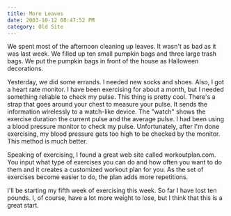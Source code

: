 ```yaml
---
title: More Leaves
date: 2003-10-12 08:47:52 PM
category: Old Site
---
```


We spent most of the afternoon cleaning up leaves. It wasn't as bad as it was last week. We filled up ten small pumpkin bags and three large trash bags. We put the pumpkin bags in front of the house as Halloween decorations.

Yesterday, we did some errands. I needed new socks and shoes. Also, I got a heart rate monitor. I have been exercising for about a month, but I needed something reliable to check my pulse. This thing is pretty cool. There's a strap that goes around your chest to measure your pulse. It sends the information wirelessly to a watch-like device. The "watch" shows the exercise duration the current pulse and the average pulse. I had been using a blood pressure monitor to check my pulse. Unfortunately, after I'm done exercising, my blood pressure gets too high to be checked by the monitor. This method is much better.

Speaking of exercising, I found a great web site called workoutplan.com. You input what type of exercises you can do and how often you want to do them and it creates a customized workout plan for you. As the set of exercises become easier to do, the plan adds more repetitions.

I'll be starting my fifth week of exercising this week. So far I have lost ten pounds. I, of course, have a lot more weight to lose, but I think that this is a great start.
